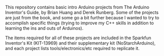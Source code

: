 This repository contains basic intro Arduino projects from The Arduino Inventor's Guide, by Brian Huang and Derek Runberg. Some of the projects are just from the book, and some go a bit further because I wanted to try to accomplish specific things (trying to improve my C++ skills in addition to learning the ins and outs of Arduinos).

The items required for all of these projects are included in the Sparkfun Inventor's Kit (KIT-13969) and their supplementary kit (NoStarchArduino), and each project lists tools/electronics/etc required to replicate it.